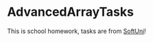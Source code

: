 # AdvancedArrayTasks
This is school homework, tasks are from <a href="https://softuni.bg/">SoftUni</a>!
